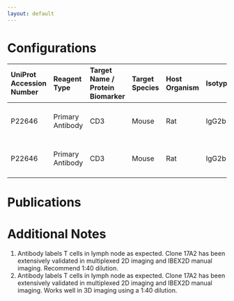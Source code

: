 ```yaml
---
layout: default
---
```


# Configurations

| UniProt Accession Number   | Reagent Type     | Target Name / Protein Biomarker   | Target Species   | Host Organism   | Isotype   | Clonality   | Vendor    |   Catalog Number | Conjugate   | RRID      | Availability   | Method                 | Tissue Preservation               | Target Tissue   | Tissue State   | Detergent        | Antigen Retrieval Conditions   | Dye Inactivation Conditions   | Recommend   | Agree                                                        | Disagree   | Contributor                                                  | Notes       |
|:---------------------------|:-----------------|:----------------------------------|:-----------------|:----------------|:----------|:------------|:----------|-----------------:|:------------|:----------|:---------------|:-----------------------|:----------------------------------|:----------------|:---------------|:-----------------|:-------------------------------|:------------------------------|:------------|:-------------------------------------------------------------|:-----------|:-------------------------------------------------------------|:------------|
| P22646                     | Primary Antibody | CD3                               | Mouse            | Rat             | IgG2b     | 17A2        | BioLegend |           100210 | AF488       | AB_389301 | Stock          | Multiplexed 2D Imaging | 1:4 Cytofix/Cytoperm Fixed Frozen | Lymph Node      | NA             | 1:10 BD PermWash | NA                             | NA                            | Yes         | [0009-0003-9817-7874](https://orcid.org/0009-0003-9817-7874) | NA         | [0009-0003-9817-7874](https://orcid.org/0009-0003-9817-7874) | [1](#notes) |
| P22646                     | Primary Antibody | CD3                               | Mouse            | Rat             | IgG2b     | 17A2        | BioLegend |           100210 | AF488       | AB_389301 | Stock          | Ce3D-IBEX              | 1:4 Cytofix/Cytoperm Fixed Frozen | Lymph Node      | NA             | 1:10 BD PermWash | NA                             | 1 mg/ml LiBH4 15 minutes      | Yes         | [0009-0003-9817-7874](https://orcid.org/0009-0003-9817-7874) | NA         | [0009-0003-9817-7874](https://orcid.org/0009-0003-9817-7874) | [2](#notes) |

# Publications



# Additional Notes

<a name="notes"></a>
1. Antibody labels T cells in lymph node as expected. Clone 17A2 has been extensively validated in multiplexed 2D imaging and IBEX2D manual imaging. Recommend 1:40 dilution.
2. Antibody labels T cells in lymph node as expected. Clone 17A2 has been extensively validated in multiplexed 2D imaging and IBEX2D manual imaging. Works well in 3D imaging using a 1:40 dilution.